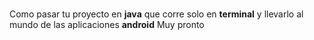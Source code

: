 ###

Como pasar tu proyecto en **java** que corre solo en **terminal** y llevarlo  al mundo de las aplicaciones **android**
Muy pronto
